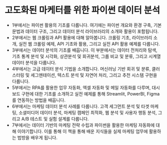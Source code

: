 # 고도화된 마케터를 위한 파이썬 데이터 분석

- 1부에서는 파이썬 활용의 기초를 다룹니다. 여기에는 파이썬 개요와 환경 구축, 기본 문법과 데이터 구조, 그리고 데이터 분석 라이브러리의 소개와 활용이 포함됩니다.
- 2부에서는 웹 크롤링과 API 활용에 대해 알아봅니다. 크롤링 기초, 라이브러리 소개, 실전 웹 크롤링 예제, API 기초와 활용, 그리고 실전 API 활용 예제를 다룹니다.
- 3부에서는 데이터 분석의 기초를 배웁니다. 이 부분에서는 데이터 전처리와 탐색, 기초 통계 분석 및 시각화, 상관분석 및 회귀분석, 그룹 비교 및 분류, 그리고 시계열 데이터 분석을 다룹니다.
- 4부에서는 고급 데이터 분석 기법을 소개합니다. 머신러닝 기반 회귀 및 분류, 클러스터링 및 세그멘테이션, 텍스트 분석 및 자연어 처리, 그리고 추천 시스템 구현을 다룹니다.
- 5부에서는 RPA를 활용한 업무 자동화, 엑셀 자동화 및 메일 자동화를 다루며, 대시보드 구현에 대한 기초를 소개하고 실전 예제를 통해 Streamlit, PowerBI, Figma를 연동하는 방법을 배웁니다.
- 6부에서는 마케팅 데이터 분석 사례를 다룹니다. 고객 세그먼트 분석 및 타겟 마케팅, 소셜미디어 데이터 분석, 마케팅 캠페인 최적화, 웹 분석 및 사용자 행동 분석, 그리고 A/B 테스트 및 실험 설계를 다룹니다.
- 7부에서는 데이터 기반의 마케팅 전략 수립과 파이썬을 활용한 마케팅 자동화에 대해 이야기합니다. 이를 통해 이 책을 통해 배운 지식들을 실제 마케팅 업무에 활용하는 법방을 배우게 됩니다.
